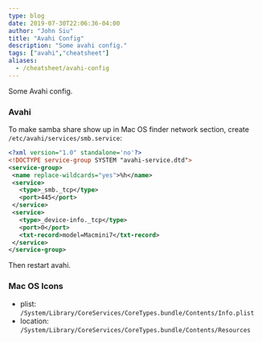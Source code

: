 ```yaml
---
type: blog
date: 2019-07-30T22:06:36-04:00
author: "John Siu"
title: "Avahi Config"
description: "Some avahi config."
tags: ["avahi","cheatsheet"]
aliases:
  - /cheatsheet/avahi-config
---
```

Some Avahi config.
<!--more-->
### Avahi

To make samba share show up in Mac OS finder network section, create `/etc/avahi/services/smb.service`:

```xml
<?xml version="1.0" standalone='no'?>
<!DOCTYPE service-group SYSTEM "avahi-service.dtd">
<service-group>
 <name replace-wildcards="yes">%h</name>
 <service>
   <type>_smb._tcp</type>
   <port>445</port>
 </service>
 <service>
   <type>_device-info._tcp</type>
   <port>0</port>
   <txt-record>model=Macmini7</txt-record>
 </service>
</service-group>
```

Then restart avahi.

### Mac OS Icons

- plist: `/System/Library/CoreServices/CoreTypes.bundle/Contents/Info.plist`
- location: `/System/Library/CoreServices/CoreTypes.bundle/Contents/Resources`
